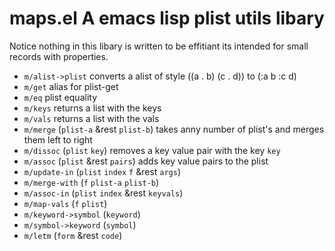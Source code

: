 # maps.el A emacs lisp plist utils libary

Notice nothing in this libary is written to be effitiant its intended for small records with properties.

* `m/alist->plist`
  converts a alist of style ((a . b) (c . d)) to (:a b :c d)
* `m/get`
  alias for plist-get
* `m/eq`
  plist equality
* `m/keys`
  returns a list with the keys
* `m/vals`
  returns a list with the vals
* `m/merge`        (`plist-a` &rest `plist-b`)
  takes anny number of plist's and merges them left to right
* `m/dissoc`       (`plist` `key`)
  removes a key value pair with the key `key`
* `m/assoc`        (`plist` &rest `pairs`)
  adds key value pairs to the plist
* `m/update-in`    (`plist` `index` `f` &rest `args`)
* `m/merge-with`   (`f` `plist-a` `plist-b`)
* `m/assoc-in`     (`plist` `index` &rest `keyvals`)
* `m/map-vals`     (`f` `plist`)
* `m/keyword->symbol` (`keyword`)
* `m/symbol->keyword` (`symbol`)
* `m/letm` (`form` &rest `code`)
